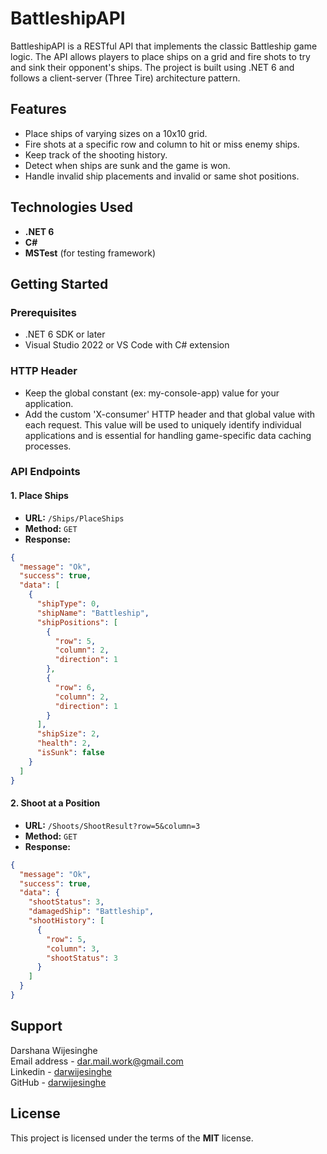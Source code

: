 # BattleshipAPI

BattleshipAPI is a RESTful API that implements the classic Battleship game logic. The API allows players to place ships on a grid and fire shots to try and sink their opponent's ships. The project is built using .NET 6 and follows a client-server (Three Tire) architecture pattern.

## Features

- Place ships of varying sizes on a 10x10 grid.
- Fire shots at a specific row and column to hit or miss enemy ships.
- Keep track of the shooting history.
- Detect when ships are sunk and the game is won.
- Handle invalid ship placements and invalid or same shot positions.

## Technologies Used

- **.NET 6**
- **C#**
- **MSTest** (for testing framework)

## Getting Started

### Prerequisites

- .NET 6 SDK or later
- Visual Studio 2022 or VS Code with C# extension

### HTTP Header

- Keep the global constant (ex: my-console-app) value for your application. 
- Add the custom 'X-consumer' HTTP header and that global value with each request. This value will be used to uniquely identify individual applications and is essential for handling game-specific data caching processes.

### API Endpoints

#### 1\. Place Ships

- **URL:** `/Ships/PlaceShips`
- **Method:** `GET`
- **Response:**

```json
{
  "message": "Ok",
  "success": true,
  "data": [
    {
      "shipType": 0,
      "shipName": "Battleship",
      "shipPositions": [
        {
          "row": 5,
          "column": 2,
          "direction": 1
        },
        {
          "row": 6,
          "column": 2,
          "direction": 1
        }
      ],
      "shipSize": 2,
      "health": 2,
      "isSunk": false
    }
  ]
}
```

#### 2\. Shoot at a Position

- **URL:** `/Shoots/ShootResult?row=5&column=3`
- **Method:** `GET`
- **Response:**

```json
{
  "message": "Ok",
  "success": true,
  "data": {
    "shootStatus": 3,
    "damagedShip": "Battleship",
    "shootHistory": [
      {
        "row": 5,
        "column": 3,
        "shootStatus": 3
      }
    ]
  }
}
```
## Support

Darshana Wijesinghe  
Email address - [dar.mail.work@gmail.com](mailto:dar.mail.work@gmail.com)  
Linkedin - [darwijesinghe](https://www.linkedin.com/in/darwijesinghe/)  
GitHub - [darwijesinghe](https://github.com/darwijesinghe)

## License

This project is licensed under the terms of the **MIT** license.
